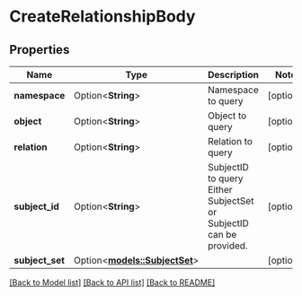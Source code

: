 # CreateRelationshipBody

## Properties

Name | Type | Description | Notes
------------ | ------------- | ------------- | -------------
**namespace** | Option<**String**> | Namespace to query | [optional]
**object** | Option<**String**> | Object to query | [optional]
**relation** | Option<**String**> | Relation to query | [optional]
**subject_id** | Option<**String**> | SubjectID to query  Either SubjectSet or SubjectID can be provided. | [optional]
**subject_set** | Option<[**models::SubjectSet**](subjectSet.md)> |  | [optional]

[[Back to Model list]](../README.md#documentation-for-models) [[Back to API list]](../README.md#documentation-for-api-endpoints) [[Back to README]](../README.md)


